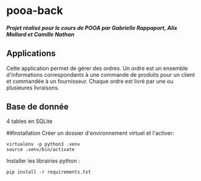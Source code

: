 # pooa-back


##### Projet réalisé pour le cours de POOA par Gabrielle Rappaport, Alix Mallard et Camille Nathan

## Applications
Cette application permet de gérer des ordres.
Un ordre est un ensemble d'informations correspondants à une commande de produits pour un client et commandée à un fournisseur. Chaque ordre est livré par une ou plusieures livraisons.

## Base de donnée
4 tables en SQLite

##Installation
Créer un dossier d'environnement virtuel et l'activer:

```
virtualenv -p python3 .venv
source .venv/bin/activate
```
Installer les librairies python :

```
pip install -r requirements.txt
```

